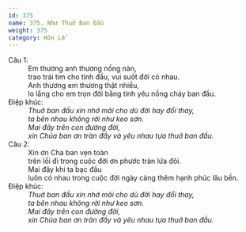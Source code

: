 ```yaml
---
id: 375
name: 375. Như Thuở Ban Đầu
weight: 375
category: Hôn Lễ
---
```

<dl><dt>Câu 1:</dt><dd data-verse="1"> Em thương anh thương nồng nàn, <br/>trao trái tim cho tình đầu, vui suốt đời có nhau. <br/>Anh thương em thương thật nhiều, <br/>lo lắng cho em trọn đời bằng tình yêu nồng cháy ban đầu. </dd><dt>Điệp khúc:</dt><dd data-chorus="1"><em> Thuở ban đầu xin nhớ mãi cho dù đời hay đổi thay, <br/>ta bên nhau không rời như keo sơn. <br/>Mai đây trên con đường đời, <br/>xin Chúa ban ơn tràn đầy và yêu nhau tựa thuở ban đầu. </em></dd><dt>Câu 2:</dt><dd data-verse="2">Xin ơn Cha ban vẹn toàn <br/>trên lối đi trong cuộc đời ơn phước tràn lứa đôi. <br/>Mai đây khi ta bạc đầu <br/>luôn có nhau trong cuộc đời ngày càng thêm hạnh phúc lâu bền. </dd><dt>Điệp khúc:</dt><dd data-chorus="1"><em> Thuở ban đầu xin nhớ mãi cho dù đời hay đổi thay, <br/>ta bên nhau không rời như keo sơn. <br/>Mai đây trên con đường đời, <br/>xin Chúa ban ơn tràn đầy và yêu nhau tựa thuở ban đầu. </em></dd></dl>
